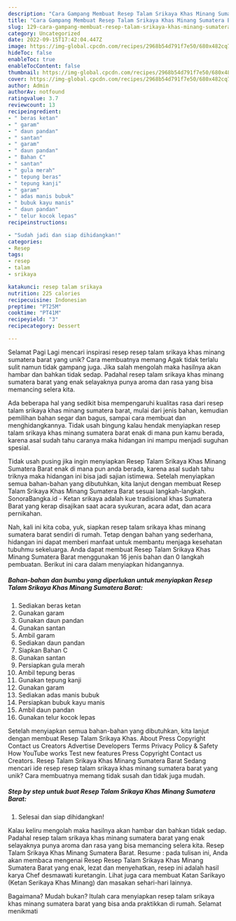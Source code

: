 ```yaml
---
description: "Cara Gampang Membuat Resep Talam Srikaya Khas Minang Sumatera Barat yang Lezat Sekali, Enak"
title: "Cara Gampang Membuat Resep Talam Srikaya Khas Minang Sumatera Barat yang Lezat Sekali, Enak"
slug: 129-cara-gampang-membuat-resep-talam-srikaya-khas-minang-sumatera-barat-yang-lezat-sekali-enak
category: Uncategorized
date: 2022-09-15T17:42:04.447Z
image: https://img-global.cpcdn.com/recipes/2968b54d791f7e50/680x482cq70/resep-talam-srikaya-khas-minang-sumatera-barat-foto-resep-utama.jpg
hideToc: false
enableToc: true
enableTocContent: false
thumbnail: https://img-global.cpcdn.com/recipes/2968b54d791f7e50/680x482cq70/resep-talam-srikaya-khas-minang-sumatera-barat-foto-resep-utama.jpg
cover: https://img-global.cpcdn.com/recipes/2968b54d791f7e50/680x482cq70/resep-talam-srikaya-khas-minang-sumatera-barat-foto-resep-utama.jpg
author: Admin
authorAv: notfound
ratingvalue: 3.7
reviewcount: 13
recipeingredient:
- " beras ketan"
- " garam"
- " daun pandan"
- " santan"
- " garam"
- " daun pandan"
- " Bahan C"
- " santan"
- " gula merah"
- " tepung beras"
- " tepung kanji"
- " garam"
- " adas manis bubuk"
- " bubuk kayu manis"
- " daun pandan"
- " telur kocok lepas"
recipeinstructions:

- "Sudah jadi dan siap dihidangkan!"
categories:
- Resep
tags:
- resep
- talam
- srikaya

katakunci: resep talam srikaya 
nutrition: 225 calories
recipecuisine: Indonesian
preptime: "PT25M"
cooktime: "PT41M"
recipeyield: "3"
recipecategory: Dessert

---
```



Selamat Pagi Lagi mencari inspirasi resep resep talam srikaya khas minang sumatera barat yang unik? Cara membuatnya memang Agak tidak terlalu sulit namun tidak gampang juga. Jika salah mengolah maka hasilnya akan hambar dan bahkan tidak sedap. Padahal resep talam srikaya khas minang sumatera barat yang enak selayaknya punya aroma dan rasa yang bisa memancing selera kita.


Ada beberapa hal yang sedikit bisa mempengaruhi kualitas rasa dari resep talam srikaya khas minang sumatera barat, mulai dari jenis bahan, kemudian pemilihan bahan segar dan bagus, sampai cara membuat dan menghidangkannya. Tidak usah bingung kalau hendak menyiapkan resep talam srikaya khas minang sumatera barat enak di mana pun kamu berada, karena asal sudah tahu caranya maka hidangan ini mampu menjadi suguhan spesial.

Tidak usah pusing jika ingin menyiapkan Resep Talam Srikaya Khas Minang Sumatera Barat enak di mana pun anda berada, karena asal sudah tahu triknya maka hidangan ini bisa jadi sajian istimewa. Setelah menyiapkan semua bahan-bahan yang dibutuhkan, kita lanjut dengan membuat Resep Talam Srikaya Khas Minang Sumatera Barat sesuai langkah-langkah. SonoraBangka.id - Ketan srikaya adalah kue tradisional khas Sumatera Barat yang kerap disajikan saat acara syukuran, acara adat, dan acara pernikahan.


Nah, kali ini kita coba, yuk, siapkan resep talam srikaya khas minang sumatera barat sendiri di rumah. Tetap dengan bahan yang sederhana, hidangan ini dapat memberi manfaat untuk membantu menjaga kesehatan tubuhmu sekeluarga. Anda dapat membuat Resep Talam Srikaya Khas Minang Sumatera Barat menggunakan 16 jenis bahan dan 0 langkah pembuatan. Berikut ini cara dalam menyiapkan hidangannya.

<!--inarticleads1-->

##### Bahan-bahan dan bumbu yang diperlukan untuk menyiapkan Resep Talam Srikaya Khas Minang Sumatera Barat:

1. Sediakan  beras ketan
1. Gunakan  garam
1. Gunakan  daun pandan
1. Gunakan  santan
1. Ambil  garam
1. Sediakan  daun pandan
1. Siapkan  Bahan C
1. Gunakan  santan
1. Persiapkan  gula merah
1. Ambil  tepung beras
1. Gunakan  tepung kanji
1. Gunakan  garam
1. Sediakan  adas manis bubuk
1. Persiapkan  bubuk kayu manis
1. Ambil  daun pandan
1. Gunakan  telur kocok lepas


Setelah menyiapkan semua bahan-bahan yang dibutuhkan, kita lanjut dengan membuat Resep Talam Srikaya Khas. About Press Copyright Contact us Creators Advertise Developers Terms Privacy Policy &amp; Safety How YouTube works Test new features Press Copyright Contact us Creators. Resep Talam Srikaya Khas Minang Sumatera Barat Sedang mencari ide resep resep talam srikaya khas minang sumatera barat yang unik? Cara membuatnya memang tidak susah dan tidak juga mudah. 

<!--inarticleads2-->

##### Step by step untuk buat Resep Talam Srikaya Khas Minang Sumatera Barat:


1. Selesai dan siap dihidangkan!

Kalau keliru mengolah maka hasilnya akan hambar dan bahkan tidak sedap. Padahal resep talam srikaya khas minang sumatera barat yang enak selayaknya punya aroma dan rasa yang bisa memancing selera kita. Resep Talam Srikaya Khas Minang Sumatera Barat. Resume : pada tulisan ini, Anda akan membaca mengenai Resep Resep Talam Srikaya Khas Minang Sumatera Barat yang enak, lezat dan menyehatkan, resep ini adalah hasil karya Chef desmawati kuretangin. Lihat juga cara membuat Katan Sarikayo (Ketan Serikaya Khas Minang) dan masakan sehari-hari lainnya. 

Bagaimana? Mudah bukan? Itulah cara menyiapkan resep talam srikaya khas minang sumatera barat yang bisa anda praktikkan di rumah. Selamat menikmati
